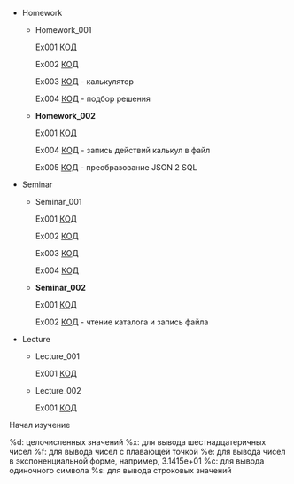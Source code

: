 - Homework
    - Homework_001
    
        Ex001 [КОД](/Homework/Homework_001/Ex_001/program.java)
        
        Ex002 [КОД](/Homework/Homework_001/Ex_002/program.java)
        
        Ex003 [КОД](/Homework/Homework_001/Ex_003/program.java) - калькулятор
        
        Ex004 [КОД](/Homework/Homework_001/Ex_004/program.java) - подбор решения

    - **Homework_002**

        Ex001 [КОД](/Homework/Homework_002/Ex_001/program.java)

        Ex004 [КОД](/Homework/Homework_002/Ex_004/program.java) - запись действий калькул в файл

        Ex005 [КОД](/Homework/Homework_002/Ex_005/program.java) - преобразование JSON 2 SQL

- Seminar

    - Seminar_001

        Ex001 [КОД](/Seminar/Seminar_001/Seminar1.java)

        Ex002 [КОД](/Seminar/Seminar_001/Seminar2.java)

        Ex003 [КОД](/Seminar/Seminar_001/Seminar3.java)

        Ex004 [КОД](/Seminar/Seminar_001/Seminar4.java)
    
    - **Seminar_002**

        Ex001 [КОД](/Seminar/Seminar_002/program.java)
        
        Ex002 [КОД](/Seminar/Seminar_002/program1.java) - чтение каталога и запись файла

- Lecture

    - Lecture_001

        Ex001 [КОД](/Lecture/Lecture_001/)

    - Lecture_002

        Ex001 [КОД](/Lecture/Lecture_002/)



Начал изучение

%d: целочисленных значений
%x: для вывода шестнадцатеричных чисел
%f: для вывода чисел с плавающей точкой
%e: для вывода чисел в экспоненциальной форме,
например, 3.1415e+01
%c: для вывода одиночного символа
%s: для вывода строковых значений
